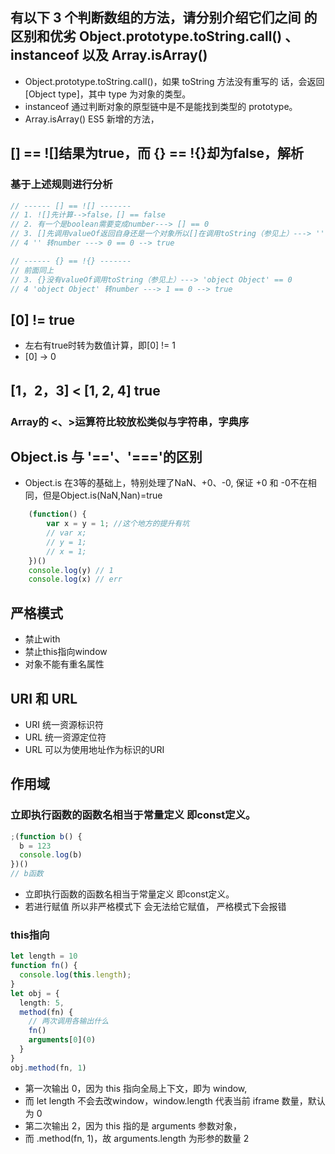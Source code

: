 ## 有以下 3 个判断数组的方法，请分别介绍它们之间 的区别和优劣 Object.prototype.toString.call() 、 instanceof 以及 Array.isArray()
- Object.prototype.toString.call()，如果 toString 方法没有重写的 话，会返回 [Object type]，其中 type 为对象的类型。
- instanceof 通过判断对象的原型链中是不是能找到类型的 prototype。
- Array.isArray() ES5 新增的方法，

## [] == ![]结果为true，而 {} == !{}却为false，解析
### 基于上述规则进行分析
```js
// ------ [] == ![] -------
// 1. ![]先计算-->false，[] == false
// 2. 有一个是boolean需要变成number---> [] == 0
// 3. []先调用valueOf返回自身还是一个对象所以[]在调用toString（参见上）---> '' == 0
// 4 '' 转number ---> 0 == 0 --> true

// ------ {} == !{} -------
// 前面同上
// 3. {}没有valueOf调用toString（参见上）---> 'object Object' == 0
// 4 'object Object' 转number ---> 1 == 0 --> true
```

## [0] != true
- 左右有true时转为数值计算，即[0] != 1
- [0] -> 0

## [1，2，3] < [1, 2, 4] true
### Array的 <、>运算符比较放松类似与字符串，字典序
## Object.is 与 '=='、'==='的区别
- Object.is 在3等的基础上，特别处理了NaN、+0、-0, 保证 +0 和 -0不在相同，但是Object.is(NaN,Nan)=true

```ts
	(function() {
		var x = y = 1; //这个地方的提升有坑
		// var x;
		// y = 1;
		// x = 1;
	})()
	console.log(y) // 1
	console.log(x) // err
```

## 严格模式
- 禁止with
- 禁止this指向window
- 对象不能有重名属性

## URI 和 URL
- URI 统一资源标识符
- URL 统一资源定位符
- URL 可以为使用地址作为标识的URI

## 作用域
###  立即执行函数的函数名相当于常量定义 即const定义。
```ts
;(function b() {
  b = 123
  console.log(b)
})()
// b函数
```
- 立即执行函数的函数名相当于常量定义 即const定义。
- 若进行赋值 所以非严格模式下 会无法给它赋值， 严格模式下会报错
###  this指向
```ts
let length = 10
function fn() {
  console.log(this.length);
}
let obj = {
  length: 5,
  method(fn) {
    // 两次调用各输出什么
    fn()
    arguments[0](0)
  }
}
obj.method(fn, 1)
```
- 第一次输出 0，因为 this 指向全局上下文，即为 window, 
- 而 let length 不会去改window，window.length 代表当前 iframe 数量，默认为 0
- 第二次输出 2，因为 this 指的是 arguments 参数对象，
- 而 .method(fn, 1)，故 arguments.length 为形参的数量 2